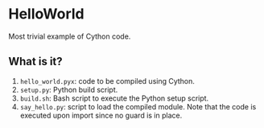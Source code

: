 # HelloWorld
Most trivial example of Cython code.

## What is it?
1. `hello_world.pyx`: code to be compiled using Cython.
1. `setup.py`: Python build script.
1. `build.sh`: Bash script to execute the Python setup script.
1. `say_hello.py`: script to load the compiled module.  Note that the code
    is executed upon import since no guard is in place.
